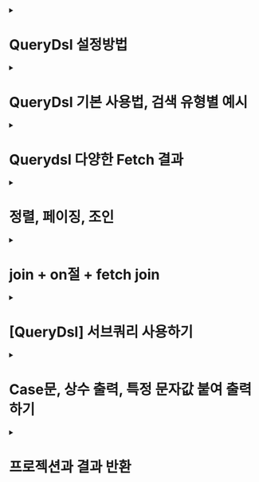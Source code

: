<details>

<summary> <h1>QueryDsl 설정방법 </h1> </summary>
  
> `QueryDsl`은 기존 dependency들을 추가하는 경우와 다르게 설정파일들을 조금 손봐줘야한다.
> 최신 스프링5 버전에서 사용하기 위해 설정하지 않으면
> `Unable to load class 'com.mysema.codegen.model.Type'` compileQuerydsl 에러가 난다.
  
  
1. plugin 추가
2. 라이브러리 추가
3. 각종 dir, config   
  
```properties
  
  
**************************************************************
buildscript {
	ext {
		queryDslVersion = "5.0.0"
	}
}
***************************************************************
  
  
plugins {
	id 'org.springframework.boot' version '2.6.4'
	id 'io.spring.dependency-management' version '1.0.11.RELEASE'
  
  1. plugin 추가
	**************************************************************
	id 'com.ewerk.gradle.plugins.querydsl' version '1.0.10'
  **************************************************************

	id 'java'
}

group = 'study '
version = '0.0.1-SNAPSHOT'
sourceCompatibility = '11'

configurations {
	compileOnly {
		extendsFrom annotationProcessor
	}
}

repositories {
	mavenCentral()
}

dependencies {
	implementation 'org.springframework.boot:spring-boot-starter-data-jpa'
	implementation 'org.springframework.boot:spring-boot-starter-web'
	implementation 'com.github.gavlyukovskiy:p6spy-spring-boot-starter:1.5.7'
	compileOnly 'org.projectlombok:lombok'

  
  2.라이브러리 추가
	**************************************************************
	implementation "com.querydsl:querydsl-jpa:${queryDslVersion}"
	implementation "com.querydsl:querydsl-apt:${queryDslVersion}"
  **************************************************************

	runtimeOnly 'com.h2database:h2'
	developmentOnly 'org.springframework.boot:spring-boot-devtools'
	annotationProcessor 'org.projectlombok:lombok'
	testImplementation 'org.springframework.boot:spring-boot-starter-test'
}

tasks.named('test') {
	useJUnitPlatform()
}


 3. 각종 dir, config 
**************************************************************
def querydslDir = "$buildDir/generated/querydsl"

querydsl {
	jpa = true
	querydslSourcesDir = querydslDir
}
sourceSets {
	main.java.srcDir querydslDir
}
compileQuerydsl{
	options.annotationProcessorPath = configurations.querydsl
}
configurations {
	compileOnly {
		extendsFrom annotationProcessor
	}
	querydsl.extendsFrom compileClasspath
}
**************************************************************
  
```  
> compileQuerydsl을 돌리면 3번에 설정해놓은 설정파일대로 해당 경로에 QueryDsl 전용 Entity를 생성해준다.  
  
![image](https://user-images.githubusercontent.com/37995817/156384544-5d6d53b1-271a-4bda-ac8f-38b0048f3ac7.png)
  
> "$buildDir/generated/querydsl"에 생성된 모습
  
  ![image](https://user-images.githubusercontent.com/37995817/156384811-46c66359-0916-49db-8943-94ee27b44cea.png)


>> 터미널에서 명령어로도 가능

```linux
  
./gradlew clean

./gradlew compileQuerydsl

```
  
### QueryDsl 잘 적용됐는지 Test하기  

1. 간단하게 Hello Entity 생성
2. QuerydslCompile시에 생긴 QHello 확인
3. query 실행을 위임할 `Querydsl`의 `JPAQueryFactory` 객체로 쿼리 호출

  
  
```java
//1. 간단하게 Hello Entity 생성
  
package study.querydsl.entity;

import lombok.Getter;
import lombok.Setter;

import javax.persistence.Entity;
import javax.persistence.GeneratedValue;
import javax.persistence.Id;

@Entity
@Getter @Setter
public class Hello {

    @GeneratedValue @Id
    private Long id;

}
```
  
```java
//test코드 작성  
  
@SpringBootTest
@Transactional
class QuerydslApplicationTests {

	@Autowired
	EntityManager em;

	@Test
	void contextLoads() {
		Hello hello = new Hello();
		em.persist(hello);

		JPAQueryFactory query = new JPAQueryFactory(em);
		QHello qHello = QHello.hello;

		//쿼리와 관련된 것은 compileQuerydls을 돌려 만든
		//qEntity를 사용해야 한다.
		Hello result = query.selectFrom(qHello)
				.fetchOne();

		assertThat(result).isEqualTo(hello);
		assertThat(result.getId()).isEqualTo(hello.getId());
	}

}


```  
  
  
  
  
</details>

<details>

<summary> <h1>QueryDsl 기본 사용법, 검색 유형별 예시 </h1> </summary>

### JPAQueryFactory(EntityManager)로 query를 만든다.

> 기존 JPQL로 제작할 때,

```java
@Test
    public void startJPQL() throws Exception {
        //member1을 찾아라
        Member findByJPQL = em.createQuery("select m from Member m where m.username = :username", Member.class)
                .setParameter("username", "member1")
                .getSingleResult();
        assertThat(findByJPQL.getUsername()).isEqualTo("member1");
    }
```

> QueryDsl을 도입하게 되면?
>> java로 쿼리를 실행시킬 수 있어, Runtime때 오류를 파악할 수 있었던
>> JPQL과는 다르게 Runtime시에 오류를 잡아낼 수 있다. (오타라던지)
>> 또한 파라미터 바인딩도 자동으로 해준다.
 
```java
@Test
    public void startQuerydsl() throws Exception {
        //member1을 찾아라
        Member findMember = queryFactory
                .select(member)
                .from(member)
                .where(member.username.eq("member1"))
                .fetchOne();

        assertThat(findMember.getUsername()).isEqualTo("member1");
    }
```

> 기본적으로 제공되는 메서드는 거의 SQL기능과 동일하다.

```java
member.username.eq("member1") // username = 'member1'
member.username.ne("member1") //username != 'member1'
member.username.eq("member1").not() // username != 'member1'
member.username.isNotNull() //이름이 is not null
member.age.in(10, 20) // age in (10,20)
member.age.notIn(10, 20) // age not in (10, 20)
member.age.between(10,30) //between 10, 30
member.age.goe(30) // age >= 30
member.age.gt(30) // age > 30
member.age.loe(30) // age <= 30
member.age.lt(30) // age < 30
member.username.like("member%") //like 검색
member.username.contains("member") // like ‘%member%’ 검색
member.username.startsWith("member") //like ‘member%’ 검색

```
### 검색 유형

> `chain and 조건`

```java
//chain and 조건
    @Test
    public void search() throws Exception {
        Member findMember = queryFactory.selectFrom(member)
                .where(member.username.eq("member1")
                        .and(member.age.eq(10)))
                .fetchOne();
        
        assertThat(findMember.getUsername()).isEqualTo("member1");
    }
```

> `, and 조건`

```java
//, and 조건
    @Test
    public void searchAndParam() throws Exception {
        Member findMember = queryFactory.selectFrom(member)
                .where(member.username.eq("member1"),
                        member.age.eq(10)
                ).fetchOne();
        assertThat(findMember.getUsername()).isEqualTo("member1");
    }
```

> `(e1 or e2) and e3`

```java
// 구현 : e1.or(e2).and(e3))
    // 실 동작 쿼리 : (e1 or e2) and e3
    @Test
    public void searchTest1() throws Exception {
        Member findMember = queryFactory.selectFrom(member)
                .where((member.username.eq("member1").or(member.age.eq(10)))
                        ,member.age.goe(10)
                ).fetchOne();
        assertThat(findMember.getUsername()).isEqualTo("member1");
        
        /* select member1
        from Member member1
        where (member1.username = 'member1'1 or member1.age = 102) and member1.age >= 103 */
    }
```

> `(e1 or e2) and (e3 or e4)`

```java
// 구현 : e1.or(e2).and(e3.or(e4)))
    // 실 동작 쿼리 : (e1 or e2) and (e3 or e4)
    @Test
    public void searchTest2() throws Exception {
        Member findMember = queryFactory.selectFrom(member)
                .where(member.username.eq("member1").or(member.age.eq(10)).and(member.age.goe(10).or(member.age.goe(5)))
                ).fetchOne();
        assertThat(findMember.getUsername()).isEqualTo("member1");
        
        /* select member1
        from Member member1
        where (member1.username = ?1 or member1.age = ?2) and (member1.age >= ?3 or member1.age >= ?4) */
    }
```

> `(e1 and e2) or (e3 and e4)`
>> ✨ 유의사항
>> SQL에서 and가 상위 (먼저 실행) 명령이라 나가는 쿼리는 `e1 and e2 or e3 and e4`
>> But, 실 동작은 `(e1 and e2) or (e3 and e4)` 이렇게 된다.
```java
// 구현 : e1.and(e2).or(e3.and(a4))
// 실 동작 쿼리 : e1 and e2 or e3 and e4
    @Test
    public void searchTest3() throws Exception {
        JPAQuery<Member> member1 = queryFactory.selectFrom(member)
                .where(member.username.eq("member1").and(member.age.eq(10)).or(member.age.goe(10).and(member.age.goe(5)))
                ).fetchAll();
        Member findMember = member1.fetchFirst();
        assertThat(findMember.getUsername()).isEqualTo("member1");
        
        /* select member1
        from Member member1 fetch all properties
        where member1.username = 'member1'1 and member1.age = 102 or member1.age >= 103 and member1.age >= 54  */
        
    }
```


</details>

<details>

<summary> <h1>Querydsl 다양한 Fetch 결과 </h1> </summary>
  
```java

  @Test
    public void resultFetch() throws Exception {
       
        //fetch
        List<Member> fetch = queryFactory
                .selectFrom(member)
                .fetch();
        
        //fetchOne
        queryFactory
                .selectFrom(member)
                .fetchOne();

        //fetchFirst
        queryFactory
                .selectFrom(member)
                .fetchFirst();

        //fetchResult 페이징,count 포함
        QueryResults<Member> pagingResult = queryFactory
                .selectFrom(member).limit(5).offset(0)
                .fetchResults();

        pagingResult.getTotal();
        List<Member> data = pagingResult.getResults();
        long limit = pagingResult.getLimit();
        long offset = pagingResult.getOffset();

        for (Member m : data) {
            System.out.println("============Member : " + m);
        }
        //Paging처럼 count 쿼리까지 나간다.
        /* select count(member1)
        from Member member1 */
        /* select member1
        from Member member1 */

          
        //fetchCount count만 가져오기
        long couint = queryFactory
                .selectFrom(member)
                .fetchCount();
    }

```
  
</details>

<details>

<summary> <h1>정렬, 페이징, 조인 </h1> </summary>
  
### QueryDsl 정렬 예시

```java
/**
* 회원 정렬
* 1. 회원 나이 내림차순(desc)
* 2. 회원 이름 올림차순(asc)
* 단 2에서 회원 이름이 없으면 마지막에 출력(nulls last) 대박
*/
@Test
public void sort() throws Exception {
        List<Member> result = queryFactory.selectFrom(member)
        .where(member.age.eq(100))
        .orderBy(member.age.desc(), member.username.asc().nullsLast())
        .fetch();
        //나이가 100살의 멤버중, 나이로 내림차순, 이름으로 올림차순인데 null이 마지막으로 뽑기
        //null을 먼저 뽑는 것도 있다. nullsFirst()
        /*
        select member1
        from Member member1
        where member1.age = 1001
        order by member1.age desc, member1.username asc nulls last
         */
    }

```



### QueryDsl 페이징 예시

```java
 @Test
    public void paging() throws Exception {
        //방법 1 그냥 fetch()하여 결과 리스트만 가져오기
        List<Member> fetch = queryFactory
                .selectFrom(member)
                .orderBy(member.username.desc())
                .offset(1)//1개 넘겨서
                .limit(2)//2개 들고오는데
                .fetch();

        //방법 2 count + 결과 조회해주는 fetchResult로 실행.
        QueryResults<Member> fetchResults = queryFactory
                .selectFrom(member)
                .orderBy(member.username.desc())
                .offset(1)//1개 넘겨서
                .limit(2)//2개 들고오는데
                .fetchResults();

    }

```

> 💥 fetchResult는 counting 쿼리에도 fetch와 똑같은 조건을 가져오기 때문에
> 실무에서는 count 따로, fetch 따로 해준다.



### 특정 값으로 select 시

> Dto를 사용하지 않으면 Tuple이라는 queryDsl이 제공해주는 객체로 담게 된다.

```java

    @Test
    public void aggregation() throws Exception {
        //원하는 정보를 꺼내고 싶을 때는 QueryDsl의 Tuple로 꺼낸다.
        List<Tuple> result = queryFactory
                .select(
                        member.count(),
                        member.age.sum(),
                        member.age.avg(),
                        member.age.max(),
                        member.age.min()
                )
                .from(member)
                .fetch();

        Tuple tuple = result.get(0);

        System.out.println(tuple.get(member.count()));
        System.out.println(tuple.get(member.age.sum()));
        System.out.println(tuple.get(member.age.avg()));
        System.out.println(tuple.get(member.age.max()));
        System.out.println(tuple.get(member.age.min()));

        /* select count(member1)
        , sum(member1.age)
        , avg(member1.age)
        , max(member1.age)
        , min(member1.age)
        from Member member1 */

        //data 타입이 여러개로 들어올 때는 Tuple을 쓰면 된다. 실무에서 잘 쓰지는 않고 Dto를 사용하지만 참고
    }
```

### 기본 join과 groupBy, Having 
  
```java

/**
     * 팀의 이름과 각 팀의 평균 연령을 구해라.
     */
    @Test
    public void groupBy() throws Exception {
        List<Tuple> result = queryFactory
                .select(team.name, member.age.avg())
                .from(member)
                .join(member.team, team)
                .groupBy(team.name)
                .having(team.name.ne("team3"))
                .fetch();

        Tuple teamA = result.get(0);
        Tuple teamB = result.get(1);

        System.out.println(teamA.get(team.name));
        System.out.println(teamA.get(member.age.avg()));
        System.out.println(teamB.get(team.name));
        System.out.println(teamB.get(member.age.avg()));

        /* select team.name, avg(member1.age)
        from Member member1
        inner join member1.team as team
        group by team.name
        having team.name <> 'team3'1 */

    }
```

</details>

<details>

<summary> <h1> join + on절 + fetch join </h1> </summary>

### 기본적인 상관관계 Entity Join

> 기본적인 queryDsl 객체를 사용한 join 사용법<br>
>> public <P> Q leftJoin(EntityPath<P> target, Path<P> alias)<br> 
>> join을 걸고싶은 Entity의 연관관계 대상과 alias를 적어준다. (물론 QueryDsl의 Q객체들) 
>> member.team처럼 내부 선언 연관관계 대상을 join에 적어주면 알아서 Team Table에서 outerJoin한다.


```java
/**
     *
     * Team A에 속한 모든 회원을 leftjoin하는 방법.
     */
    @Test
    public void join() throws Exception {
        List<Member> result = queryFactory
                .selectFrom(member)
                .leftJoin(member.team, team) 
                .where(team.name.eq("teamA"))
                .fetch();

        assertThat(result)
                .extracting("username")
                .containsExactly("member1", "member2");

          /* select
            member1
        from
            Member member1
        left join
            member1.team as team
        where
            team.name = ?1 */
        
        /*
          실 작동 쿼리
          
           select
            member0_.user_id as user_id1_0_,
            member0_.age as age2_0_,
            member0_.team_id as team_id4_0_,
            member0_.username as username3_0_ 
        from
            member member0_ 
        left outer join
            team team1_ 
                on member0_.team_id=team1_.team_id 
        where
            team1_.name=?      
                
                
         */
        
    }
```

### 상관관계 없는 Entity끼리 Join

#### 방법 1. thetajoin
#### 방법 2. on절 이용해 조건걸기

1. thetajoin

> 위의 예시처럼 Member - Team 의 N대1 , Member에 선언된 team처럼 연관관계가 없어도 join이 가능하다.<br>
>> 연관관계가 없는 entity끼리 join을 하는 것을  `thetajoin`이라고 한다.
>> 그냥 from절에 나열해주면 된다.

```java
/**
 * 회원의 이름이 팀 이름과 같은 회원 조회
 */
@Test
public void theta_join() throws Exception {
        em.persist(new Member("teamA"));
        em.persist(new Member("teamB"));

        List<Member> result = queryFactory
        .select(member)
        .from(member, team)
        .where(member.username.eq(team.name))
        .fetch();

        assertThat(result)
        .extracting("username")
        .containsExactly("teamA", "teamB");
        
        /*
        select
            member0_.user_id as user_id1_0_,
            member0_.age as age2_0_,
            member0_.team_id as team_id4_0_,
            member0_.username as username3_0_ 
        from
            member member0_ cross 
        join
            team team1_ 
        where
            member0_.username=team1_.name
         */
}

```
### CrossJoin의 문제점과 해결
> Cross Join이란
>> 💥 모든 회원을 가져오고 모든 팀을 가져와서 다 join (`Cross Join : 집합에서 나올 수 있는 모든 경우`), 이후 where 에서 필터링 한다.<br>
>> ` from member member0_ cross` 에서 알 수 있듯이 Cross join을 실시했다. 
>> (db에서 자동으로 최적화를 진행하지만 당연히 일반 join보다 성능이 좋지 않다.)
> 원인
>> 별도의 join 없이 from에서 선언한 Table을 where에서 사용한 `암묵적 조인` 은 `Hibernate`가 `CrossJoin`을 하는 경향이 있다. 
> 해결책
>> 명시적 Join으로 수정하면 된다.

> 💥 `thetaJoin`은 outer 조인이 불가능하다. -> 최근에는 on을 사용하여 outer Join도 가능하게 추가되었다.

2.on절 이용해 조건 걸기

> On절 사용법<br>
1. 연관관계 없는 Entity 외부 조인 (일명 막조인)
2. join 대상 필터링

> 1. 연관관계 없는 Entity 외부 조인 (일명 막조인)
>> 흔히 말하는 막Join이다. 연관관계가 없는 두 Entity를 Join하는 방식이기 때문에,<br>
>> 연관관계 객체를 넣어주지 않으면 ex).leftJoin(member.team)이 아닌,<br>  
>> leftJoin(team) id값으로 매칭을 해주는 기존 연관관계 join과 다르게, 순수 on절의 조건으로 매칭을 시킨다. <br>
>> 해당 예시에서는 on(member.username.eq(team.name)) => MemberEntity, TeamEntity 조인하고 memberUsername으로 거른다.<br>
> 
>> 💥 주의, 막조인이기 때문에 join에 연관관계 Entity가 아니라 단독으로 들어간다.<br>
>>  일반조인 : `leftJoin(member.team,team)`
>>  on 조인 (막조인) : `.join(team).on(member.username.eq(team.name))`

```java
    /*
     * 회원의 이름이 팀 이름과 같은 대상 찾기
     */
    @Test
public void join_on_no_relation() throws Exception {
    em.persist(new Member("teamA"));
    em.persist(new Member("teamB"));

        List<Tuple> result
                = queryFactory
                .select(member, team)
                .from(member)
                .join(team).on(member.username.eq(team.name))
                .fetch();

        for (Tuple tuple : result) {
            System.out.println(tuple);
        }
        /*
       select
            member0_.user_id as user_id1_0_0_,
            team1_.team_id as team_id1_1_1_,
            member0_.age as age2_0_0_,
            member0_.team_id as team_id4_0_0_,
            member0_.username as username3_0_0_,
            team1_.name as name2_1_1_
        from
            member member0_
        inner join
            team team1_
                on (
                    member0_.username=team1_.name
                )
         */

        /*
        결과

        [Member(id=10, username=teamA, age=0), Team(id=1, name=teamA)]
        [Member(id=11, username=teamB, age=0), Team(id=2, name=teamB)]
         */

}

```

> 2.join 대상 필터링

```java
/**
     * ex ) 회원과 팀을 조인하면서, 팀 이름이 'teamA'인 팀만 조인, 회원은 모두 조회
     * JPQL : select m, t from Member m left join m.team t on t.name = 'teamA'
     */
    @Test
    public void joinOnFiltering() throws Exception {
        List<Tuple> teamA = queryFactory
                .select(member, team)
                .from(member)
                .leftJoin(member.team, team).on(team.name.eq("teamA"))
                .fetch();

        **innerJoin 할거면 그냥 where절을 쓰는게 낫다.**

        List<Tuple> result2 = queryFactory
                .select(member, team)
                .from(member)
                .join(member.team, team)
                .where(team.name.eq("teamA"))
                .fetch();


        /*
        select
            member0_.user_id as user_id1_0_0_,
            team1_.team_id as team_id1_1_1_,
            member0_.age as age2_0_0_,
            member0_.team_id as team_id4_0_0_,
            member0_.username as username3_0_0_,
            team1_.name as name2_1_1_
        from
            member member0_
        left outer join
            team team1_
            
               join 후 on절의 조건에 추가되는 모습. 걸러진다.
               ************************
                on member0_.team_id=team1_.team_id
                and (
                    team1_.name=?
                )
                **********************
         */
    }

```


### Fetch Join

> fetchJoin 미사용시

>> @PersistenceUnit <br>
>> EntityManagerFactory emf;
>
>> 이 어노테이션은 PersistenceUnitUtil을 가져와 Entity의 변수가 Loading이 되었는지 아닌지 check할 수 있다.
>> boolean loaded = emf.getPersistenceUnitUtil().isLoaded(result.getTeam());



```java

    @PersistenceUnit
    EntityManagerFactory emf;

    @Test
    public void fetchJoinNo() throws Exception {
        em.flush();
        em.clear();

        Member result = queryFactory
                .selectFrom(member)
                .where(member.username.eq("member1"))
                .fetchOne();
        //LAZY LOADING이기 때문에, team은 조회가 안된다.
        //PersistenceUnitUtil로 객체인지 Proxy인지 구별할 수 있다. 주로 테스트에서 많이 쓰임
        boolean loaded = emf.getPersistenceUnitUtil().isLoaded(result.getTeam());
        assertThat(loaded).as("페치조인 미적용으로 TEAM LAZYLOADING PROXY객체임").isFalse();
    }
```

> fetchJoin 사용시
>
>> 기존 join처럼 쓰는데, 뒤에 .fetchJoin을 붙이면 한번에 가져오게 된다.
>> .join(member.team, team).fetchJoin()

```java
    @Test
    public void fetchJoinYes() throws Exception {
        em.flush();
        em.clear();

        Member result = queryFactory
                .selectFrom(member)
                .join(member.team, team).fetchJoin()
                .where(member.username.eq("member1"))
                .fetchOne();
        
        boolean loaded = emf.getPersistenceUnitUtil().isLoaded(result.getTeam());
        assertThat(loaded).as("페치조인 미적용으로 TEAM LAZYLOADING PROXY객체임").isTrue();
        
        /*
            select
        member1 
    from
        Member member1   
    inner join
        fetch member1.team as team 
    where
        member1.username = ?1  
        */
        /*
        select
        member0_.user_id as user_id1_0_0_,
                team1_.team_id as team_id1_1_1_,
        member0_.age as age2_0_0_,
                member0_.team_id as team_id4_0_0_,
        member0_.username as username3_0_0_,
                team1_.name as name2_1_1_
        from
        member member0_
        inner join
        team team1_
        on member0_.team_id=team1_.team_id
        where
        member0_.username=?
        
         */
    }


```



</details>





<details>

<summary> <h1>[QueryDsl] 서브쿼리 사용하기 </h1> </summary>

### 앞서서, 서브쿼리 사용시 생각해야할 점

> 현재 from절에서 서브쿼리가 불가능하다.
>
> `원인`
>> JPA JPQL에서 from 절의 서브쿼리를 지원하지 않기 때문에, JPQL 기반의 QueryDsl도 지원되지 않는다.<br>
>
>> 하이버네이트 구현체를 사용하면(`JPAExpressions`) select절의 서비 쿼리는 지원한다.
>
> from절의 서브쿼리 해결 방안 3가지로는
>> 1. 서브쿼리를 join으로 변경 시도
>
> > 2. app에서 쿼리를 분리해서 2번 실행하여 거름
>
> > 3. nativeSQL을 사용하기
>
> 💢그러나 from절에서 서브쿼리를 사용하는 많은 이유 두 가지는
>> 1. 화면에 완전 Fit하게 가져오기 위해
>
>> 2. 성능상의 이유로 단 한번의 query만 날려 가져오게 하기 위해
>
> 정도로 구분할 수 있는데, 과연 `DB에서 순수하게 Data를 가져오는 역할을 시켜서 재사용성을 높히는 설계 `와, <br>
> `걸러내는 로직을 Server에서 한다` 를 포기할 만한 가치가 있는가 생각해보자. <br>
>
> 또한, from 서브쿼리로 하나에 1000줄 짤거, sql을 두 세번 날리면 각각 100줄정도로 나눌 수 있는데<br>
> 그렇게까지 쿼리 한두번이 아쉬울 정도의 고성능을 요구하려면 이미 cache나 다른 조치를 취해야 하는게 맞다.


### JPAExpressions를 사용해 서브쿼리 제작하기

1. where절에 서브쿼리
> 예시 1. where 절 innerjoin으로 나이 가장 많은 회원 조회하기
>> 💫주의사항 : 서브쿼리용 Entity는 alias가 달라야하기 때문에 따로 QMember 생성해준다.
>> JPAExpressions를 static import로 빼면 코드가 더 간결해진다.

```java
 @Test
    public void subQuery() throws Exception {
        *****
        //Member InnerJoin을 위해 alias를 새로 선언해서 QMember 생성해주는 모습
        *****
        QMember subMember = new QMember("subMember");
        List<Member> result = queryFactory
                .selectFrom(member)
                .where(member.age.eq(
                        JPAExpressions
                                .select(subMember.age.max())
                                .from(subMember)
                )).fetch();

        assertThat(result).extracting("age");
    
          /* select
        member1 
    from
        Member member1 
    where
        member1.age = (
            select
                max(subMember.age) 
            from
                Member subMember
        ) */ 
        
        /*select
        member0_.user_id as user_id1_0_,
                member0_.age as age2_0_,
        member0_.team_id as team_id4_0_,
                member0_.username as username3_0_
        from
        member member0_
        where
        member0_.age=(
                select
        max(member1_.age)
        from
        member member1_
            )*/
    }

```

> 예시 2. 나이 평균이상 멤버만 구하기

```java
 @Test
    public void subQuery_avg() throws Exception{
        //서브쿼리용 Entity는 alias가 달라야하기 때문에 따로 QMember 생성해준다.
        QMember subMember=new QMember("subMember");
        List<Member> result=queryFactory
        .selectFrom(member)
        .where(member.age.goe(
        JPAExpressions
        .select(subMember.age.avg())
        .from(subMember)
        )).fetch();
        }
```

> 예시 3. 💫유용한 서브쿼리로 & in으로 조회

```java
@Test
    public void subQuery_in() throws Exception {
        //서브쿼리용 Entity는 alias가 달라야하기 때문에 따로 QMember 생성해준다.
        QMember subMember = new QMember("subMember");
        List<Member> result = queryFactory
                .selectFrom(member)
                .where(member.age.in(
                        JPAExpressions
                                .select(subMember.age)
                                .from(subMember)
                                .where(subMember.age.gt(10))
                )).fetch();

        assertThat(result).extracting("age");
 /* select
        member1
    from
        Member member1
    where
        member1.age in (
            select
                subMember.age
            from
                Member subMember
            where
                subMember.age > ?1
        ) */
        /*select
        member0_.user_id as user_id1_0_,
                member0_.age as age2_0_,
        member0_.team_id as team_id4_0_,
                member0_.username as username3_0_
        from
        member member0_
        where
        member0_.age in (
                select
        member1_.age
                from
        member member1_
        where
        member1_.age>?
            )*/
    }


```

2.select에 서브쿼리

> 간단 예시 : 유저 이름과 평균 나이 함께 출력하기

```java
@Test
    public void subQuery_select() throws Exception {
        QMember subMember = new QMember("subMember");
        List<Tuple> result = queryFactory
                .select(member.username,
                        JPAExpressions
                                .select(subMember.age.avg())
                                .from(subMember))
                .from(member)
                .fetch();

        for (Tuple tuple : result) {
            System.out.println(tuple);
        }

         /* select
        member1.username,
        (select
            avg(subMember.age)
        from
            Member subMember)
    from
        Member member1 */
        /*select
        member0_.username as col_0_0_,
                (select
        avg(cast(member1_.age as double))
        from
        member member1_) as col_1_0_
        from
        member member0_*/
    }
```


</details>










<details>

<summary> <h1> Case문, 상수 출력, 특정 문자값 붙여 출력하기 </h1> </summary>

### QueryDsl Case문 예제

쿼리를 사용할 때, 경우에 따라 다른 값으로 치환을 Data에서 바로 할 경우가 있다. <br> 
주로 화면에 Fit하게 가져올 때 사용할 것 같은데 <br>
DB는 그냥 퍼올려서 Stream으로 Dto생성해서 처리하는것보다 좋을지는 역시나 고민해봐야할 문제
---
### `기본 CASE문`, `caseBuilder CASE문`

> 간단한 Case문
> 
> > 그냥 when(경우).then(치환글) 만 사용하면 된다.<br> 
> > 말 그대로 간단한 경우

```java
 @Test
    public void basicCase() throws Exception {
        List<String> result = queryFactory
                .select(member.age
                        .when(10).then("열살")
                        .when(20).then("스무살")
                        .otherwise("기타"))
                .from(member)
                .fetch();

        for (String s : result) {
            System.out.println(s);
        }
    }
```


> 복잡한 Case문
>> 복잡하다는 의미는 when(조건) 절에 조건들이 까다롭다는 의미이다.
>
> > 이럴땐 `package com.querydsl.core.types.dsl` queryDsl이 제공하는 `CaseBuilder` 객체를 사용한다.
> >  참고로 caseBuilder의 when과 그냥 Simple when은 받는 인자가 다르다.
> 
> > `caseBuilder의 when` 
```java
public CaseWhen<A,Q> when(Predicate b) {
            return new CaseWhen<A,Q>(this, b);
        }
```
>> `일반 Simple when`
```java
public CaseWhen<T, Q> when(D when) {
            return when(ConstantImpl.create(when));
        }
```

```java
 @Test
    public void complexCase() throws Exception {
        List<String> result = queryFactory
                .select(new CaseBuilder()
                        .when(member.age.between(0, 20)).then("0~20살")
                        .when(member.age.between(21, 30)).then("21~30살")
                        .otherwise("기타")
                ).from(member)
                .fetch();
        for (String s : result) {
            System.out.println(s);
        }
    }
```


### 특정 상수와 문자열 연결하여 출력하기

> 그냥 끝에 특정 상수값 함께 출력하는 법
> > QueryDsl의 Expressions.constant를 사용한다.

```java
 @Test
    public void constant() throws Exception {
        List<Tuple> result = queryFactory
                .select(member.username, Expressions.constant("A"))
                .from(member)
                .fetch();

        for (Tuple tuple : result) {
            System.out.println(tuple);
        }
    }
```
> 문자열 연결하여 출력하는 법
>> concat을 통해 문자열 연결하는데, 해당 변수가 String이 아닐 경우 `stringValue()`를 붙여준다.
>
> > 💥 `stringValue()`는 enum 타입들도 변환할 때 사용해준다.


```java
        @Test
        public void concat() throws Exception {
            //username_age로 붙여 쓰기
            List<String> result = queryFactory
                    .select(member.username.concat("_").concat(member.age.stringValue()))//stringValue() enum타입들도 변환시에 유용하다.
                    .from(member)
                    .where(member.username.eq("member1"))
                    .fetch();

            for (String s : result) {
                System.out.println(s);
            }
        }
```

  
</details>



<details>

<summary> <h1> 프로젝션과 결과 반환 </h1> </summary>

### 프로젝션
select 절에 뭘 가져올지 대상을 지정하는 것

1. 대상이 1개일 때
-> 명확하게 타입 지정하여 반환
2. 대상이 둘 이상일 떄
-> Dto나 튜플로 반환

> 대상이 1개일 때

```java
 @Test
        public void oneProjection() throws Exception {
            //userName을 String으로 받는 모습
            List<String> result = queryFactory
                    .select(member.username)
                    .from(member)
                    .fetch();
            
        }
        //member 객체 하나만 받는것도 원프로젝션이라 한다.
        List<Member> result2 = queryFactory
        .select(member)
        .from(member)
        .fetch();
        
```
---

> 대상이 2개 이상일 때
>> 튜플인 경우
>
> > 💥Tuple의 경우 `package com.querydsl.core` 즉 QueryDsl에 종속되어 있어서<br>
> > `Repository` 영역을 벗어나서 사용되는 것은 지양해야한다.<br>
> > (business 영역에서 queryDsl을 쓰는지 아닌지 관심 없어야 한다)<br>
> > Dto로 수정해서 보내는게 낫다.

```java
@Test
    public void tupleProjection() throws Exception {
        List<Tuple> result1 = queryFactory
                .select(member.username, member.age)
                .from(member)
                .fetch();

        //튜플 출력 방법
        for (Tuple tuple : result1) {
            String username = tuple.get(member.username);
            Integer age = tuple.get(member.age);
        }
    }
```

### 💥핵심 ! DTO로 조회
>> QueryDsl 사용시 실무에서 많이 쓰이는 방법이다.

1.JPA로 JPQL로 짜기
```java
   @Test
public void findDtoByJPQL() throws Exception {
        List<MemberDto> resultList = em.createQuery("select new study.querydsl.dto.MemberDto(m.username, m.age) from Member m", MemberDto.class)
        .getResultList();
```

>> 단점
>>> new 명령어가 DTO 경로까지 적어줘야 해서 번잡스럽다. 이 생성자 방식만 지원된다.

> QueryDsl로 Dto 받기
1. Setter 접근법 `Projections.bean`
2. 필드 직접 접근법 `Projections.fields`
3. 생성자 사용법 `Projections.constructor`

#### 앞서서
`package com.querydsl.core.types의 Projections`을 사용하여 Dto 객체로 Mapping이 쉽게 가능하다.

>> 1.Setter 접근법
>>> 경이롭게 쉬워졌다. Setter가 있고, NoArgsConstructor가 있어야 가능하다.

```java
@Test
    public void findDtoByQueryDsl_Setter() throws Exception {
        List<MemberDto> result = queryFactory
        *****************************************************************************
        //Projections.bean 사용
                .select(Projections.bean(MemberDto.class, member.username, member.age))
        *****************************************************************************
                .from(member)
                .fetch();
        for (MemberDto memberDto : result) {
            System.out.println(memberDto);
        }
    }
```

>> 2.필드 직접 접근법
>>> Setter 대신 Field에 직접 꽂아 넣어주는 방식으로, Setter가 없어도 동작한다.

```java
@Test
    public void findDtoByQueryDsl_Field() throws Exception {
        List<MemberDto> result = queryFactory
        *****************************************************************************
        //Projections.fields 사용
                .select(Projections.fields(MemberDto.class, member.username, member.age))
        *****************************************************************************
                .from(member)
                .fetch();
        for (MemberDto memberDto : result) {
            System.out.println(memberDto);
        }
    }
```

>> 3.생성자 사용법
>>> 생성자를 통해서 만드는데, 인자 순서를 잘 지켜줘야 한다.
> 
>>> 생성자

```java
@Data
@NoArgsConstructor
public class MemberDto {

    private String username;
    private int age;

    public MemberDto(String username, int age) {
        this.username = username;
        this.age = age;
    }
}
```

```java
  @Test
    public void findDtoByQueryDsl_Constructor() throws Exception {
        List<MemberDto> result = queryFactory
        *****************************************************************************
        //Projections.constructor 사용
                .select(Projections.constructor(MemberDto.class, member.username, member.age))
        *****************************************************************************
                .from(member)
                .fetch();
        for (MemberDto memberDto : result) {
            System.out.println(memberDto);
        }
    }
```
---

### 응용

> 자유롭게 Dto를 만들어서 Field로 Dto에 Fit하게 맞추는 방법 (`as`,`ExpressionsUtils.as`와 서브쿼리를 사용해서)

앞서서 Field를 이용해 Dto에 맞추는 방법을 알아봤다. 기본적으로 사용하게 되면 
넣으려는 Entity의 멤버변수명과 Dto의 Field명이 동일하게 유지되어야 한다.

> Member Entity의 username, age와 MemberDto의 username, age가 동일하여
> 앞서 수행했던  .select(Projections.fields(MemberDto.class, member.username, member.age)) 매핑이 성공된 이유

```java
@Entity
public class Member {

    @GeneratedValue
    @Id
    @Column(name = "user_id")
    private Long id;
    private String username;

    private int age;
}

@Data
@NoArgsConstructor
public class MemberDto {

    private String username;
    private int age;

    public MemberDto(String username, int age) {
        this.username = username;
        this.age = age;
    }
}

//Member.username == MemberDto.username, Member.age == MemberDto.age가 동일하다.
```

> Fit하고 싶은 Dto의 Field Name이 Entity의 것과 다르다면?

Test를 위해 UserDto로 Field 이름을 바꿔서 진행해본다.

```java
@Data
@NoArgsConstructor
public class UserDto {
    private String name; //Member.username != UserDto.name
    private int age;
}

```
> 그냥 Projectiosn.fields로 UserDto.class를 받아 member.username을 넣어주면,<br>
> 
> Compile 때 오류는 나지 않지만 결과값을 인식을 못해 null로 넣어준다.

```java
 @Test
    public void findDtoByQueryDsl_Field2() throws Exception{
        List<UserDto> result=queryFactory
        .select(Projections.fields(UserDto.class,member.username,member.age))
        .from(member)
        .fetch();

        for(UserDto userDto:result){
        System.out.println(userDto);
        }
        /*
        UserDto에는 username이란 Field가 없어서 null로 들어간다 (인식 불가)
        UserDto(name=null, age=10)
        UserDto(name=null, age=20)
        UserDto(name=null, age=30)
        UserDto(name=null, age=40)
         */
        }
```

> 따라서 as로 alias 설정을 해주어야 한다. (member.username -> "name" 으로 as 설정)

```java
 List<UserDto> result2 = queryFactory
        *********************************************************************************
                .select(Projections.fields(UserDto.class, **member.username.as("name")**, member.age))
        **********************************************************************************
                .from(member)
                .fetch();

        for (UserDto userDto : result2) {
            System.out.println(userDto);
        }
        /*
        UserDto(name=member1, age=10)
        UserDto(name=member2, age=20)
        UserDto(name=member3, age=30)
        UserDto(name=member4, age=40)
        잘 들어온 모습
         */
```

> 그럼 이 alias를 이용하면, SubQuery의 결과값도 삽입이 가능한거 아니야? 그렇다.
>
> > ExpressionUtils.as(SubQuery문,alias)를 사용하여 1번째 인자로 SubQuery를, 2번째 인자로 그 alias를 넣어줘서 
> > UserDto를 뽑아내는데 "age"로 alias와 UserDto의 field명을 맞춰주었다. 서브쿼리는 무조건 ExpressionUtils로 감싸야 한다.


```java
 QMember subMember = new QMember("subMember");
        queryFactory
                .select(Projections.fields(UserDto.class, member.username.as("name")
        ********************************************************************************
                                , **ExpressionUtils.as(JPAExpressions
                                        .select(subMember.age.max())
                                        .from(subMember), "age")**
        *********************************************************************************
                        )
                ).from(member)
                .fetch();
```

> 번외로 Constructor로 맞춰줄 때는, 인자 타입만 맞으면 잘 들어가게 된다.

```java
   @Test
    public void findDtoByQueryDsl_Constructor2() throws Exception {
        List<UserDto> result = queryFactory
                .select(Projections.constructor(UserDto.class, member.username, member.age))
                .from(member)
                .fetch();
    }
 // UserDto의 Constructor의 인자 타입과 순서만 맞으면 테스트가 성공한다.
```



### `@QueryProjection` 으로 DtoMapping하기

1. 원하는 Dto의 Constructor에 @QueryProjection을 붙인다.
```java
public class MemberDto {

    private String username;
    private int age;
**********************************************************************
    @QueryProjection
**********************************************************************
    public MemberDto(String username, int age) {
        this.username = username;
        this.age = age;
    }
}
```

2. compileQuerydsl 돌린다.
![image](https://user-images.githubusercontent.com/37995817/157723558-2e541119-9b45-4469-ab76-6a860207c48a.png)

3. QMemberDto가 생성된 모습과 우리가 사용할 생성자가 생긴 모습.
![image](https://user-images.githubusercontent.com/37995817/157723612-5b21dfe9-7b92-4e0a-8c59-54803c1fe9ea.png)

4. 이후 냅다 그냥 3에서 생성된 생성자로 select 하면 된다.
```java
    @Test
    public void findDtoByQueryDsl_QueryProjection() throws Exception {
        List<MemberDto> fetch = queryFactory
                .select(new QMemberDto(member.username, member.age))
                .from(member)
                .fetch();
    }
```
💥장점은 당연히 complie 시점에 형식 오류를 잡아준다는 것

`Projection.constructor vs @QueryProjection`
* `Projection.constructor`는 Runtime에 오류가 잡힌다.
* `@QueryProjection`는 Complie 시점에 오류가 잡힌다.

**But,** 고민거리는?
#### compile 시점에 Type 체크, 변수 체크 보장이 됨에도 고민되는점은....
* **DTO까지 QFile을 생성해줘야 하는 점** 
* 또한, 설계상 Dto는 Repository, Service 등 여러 구조에서 사용되게 될텐데, 
@QueryProjection을 사용한 Dto가  QueryDsl에 의존적이게 되어서, QueryDsl이 없으면 안되게 되어버린다는 점.

> Dto를 플레인하게 짜고 싶으면 Projection.constructor를 사용하는게 맞다.
>
> 이정도는 허용하고 쉽게 사용하려면 @QueryProjection을 사용하자.



</details>
